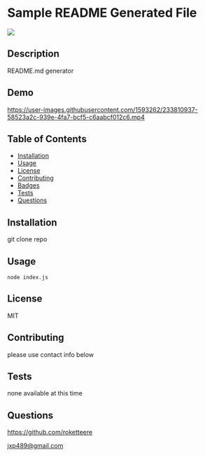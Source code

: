 # Sample README Generated File

![](https://img.shields.io/badge/license-MIT-blue.svg)

## Description

README.md generator

## Demo
https://user-images.githubusercontent.com/1593262/233810937-58523a2c-939e-4fa7-bcf5-c6aabcf012c6.mp4

## Table of Contents

- [Installation](#installation)
- [Usage](#usage)
- [License](#license)
- [Contributing](#contributing)
- [Badges](#badges)
- [Tests](#tests)
- [Questions](#Questions)

## Installation

git clone repo

## Usage

`node index.js`

## License

MIT

## Contributing

please use contact info below

## Tests

none available at this time

## Questions

https://github.com/roketteere

jxp489@gmail.com
